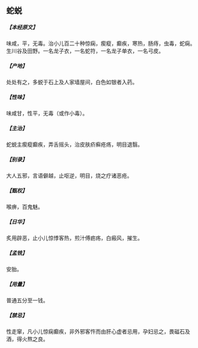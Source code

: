 ## 蛇蜕

##### 【本经原文】
味咸，平，无毒。治小儿百二十种惊痫，瘈瘲，癫疾，寒热，肠痔，虫毒，蛇痫。生川谷及田野。一名龙子衣，一名蛇符，一名龙子单衣，一名弓皮。
##### 【产地】
处处有之，多蜕于石上及人家墙屋间，白色如银者入药。
##### 【性味】
味咸甘，性平，无毒（或作小毒）。
##### 【主治】
蛇蜕主瘈瘲癫疾，弄舌摇头，治皮肤疥癣疮疡，明目退翳。
##### 【别录】
大人五邪，言语僻越，止呕逆，明目，烧之疗诸恶疮。
##### 【甄权】
喉痹，百鬼魅。
##### 【日华】
炙用辟恶，止小儿惊悸客热，煎汁傅疬疡，白瘢风，摧生。
##### 【孟铣】
安胎。
##### 【用量】
普通五分至一钱。
##### 【禁忌】
性走窜，凡小儿惊痫癫疾，非外邪客忤而由肝心虚者忌用，孕妇忌之，畏磁石及酒，得火熬之良。